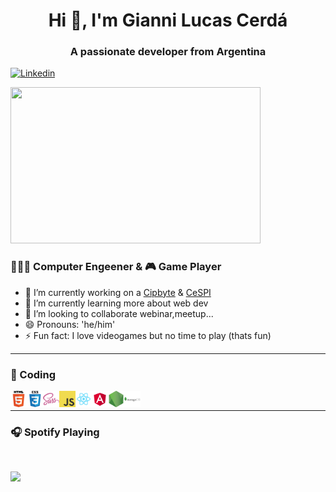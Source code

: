 <h1 align="center">Hi 👋, I'm Gianni Lucas Cerdá</h1>
<h3 align="center">A passionate developer from Argentina</h3>

[![Linkedin](https://img.shields.io/badge/https%3A%2F%2Fwww.linkedin.com%2Fin%2Fgianni-lucas-cerda%2F?style=for-the-badge&logo=linkedin&logoColor=%230A66C2&label=Gianni%20Lucas%20Cerd%C3%A1)](https://www.linkedin.com/in/gianni-lucas-cerda/)

[<img width="400px" height="250px" src="https://s9.gifyu.com/images/SZaQL.gif" />][website]

### 👨🏻‍💻 Computer Engeener & 🎮 Game Player

- 🔭 I’m currently working on a [Cipbyte][website-work2] & [CeSPI][website-work1]  
- 🌱 I’m currently learning more about web dev
- 👯 I’m looking to collaborate webinar,meetup...
- 😄 Pronouns: 'he/him'
- ⚡ Fun fact: I love videogames but no time to play (thats fun)

---

### 🚀 Coding

<img align="left" alt="HTML5" width="26px" src="https://raw.githubusercontent.com/github/explore/80688e429a7d4ef2fca1e82350fe8e3517d3494d/topics/html/html.png" />

<img align="left" alt="CSS3" width="26px" src="https://raw.githubusercontent.com/github/explore/80688e429a7d4ef2fca1e82350fe8e3517d3494d/topics/css/css.png" />

<img align="left" alt="Sass" width="26px" src="https://raw.githubusercontent.com/github/explore/80688e429a7d4ef2fca1e82350fe8e3517d3494d/topics/sass/sass.png" />

<img align="left" alt="JavaScript" width="26px" src="https://raw.githubusercontent.com/github/explore/80688e429a7d4ef2fca1e82350fe8e3517d3494d/topics/javascript/javascript.png" />

<img align="left" alt="React" width="26px" src="https://raw.githubusercontent.com/github/explore/80688e429a7d4ef2fca1e82350fe8e3517d3494d/topics/react/react.png" />

<img align="left" alt="Angular" width="26px" src="https://raw.githubusercontent.com/github/explore/80688e429a7d4ef2fca1e82350fe8e3517d3494d/topics/angular/angular.png" />

<img align="left" alt="Node.js" width="26px" src="https://raw.githubusercontent.com/github/explore/80688e429a7d4ef2fca1e82350fe8e3517d3494d/topics/nodejs/nodejs.png" />


<img align="left" alt="MongoDB" width="26px" src="https://raw.githubusercontent.com/github/explore/80688e429a7d4ef2fca1e82350fe8e3517d3494d/topics/mongodb/mongodb.png" />

<br/>

---

### 🎧 Spotify Playing

<br>

<p>
<a href="https://spotify-github-profile.vercel.app/api/view?uid=giannilucas&cover_image=true&theme=default&show_offline=false&background_color=6a0606&interchange=false&bar_color_cover=false">
<img src="https://spotify-github-profile.vercel.app/api/view?uid=giannilucas&cover_image=true&theme=default&show_offline=false&background_color=6a0606&interchange=false&bar_color_cover=false" width="175px"/>
</a>
</p>


<!-- LINKS -->
[website]:https://glcportfolio.vercel.app/
[website-work1]:https://www.cespi.unlp.edu.ar/
[website-work2]:https://cipbyte.io/
